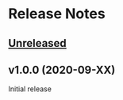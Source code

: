# Release Notes

## [Unreleased](https://github.com/laravel/vapor-ui/compare/v1.0.0...master)


## v1.0.0 (2020-09-XX)

Initial release
